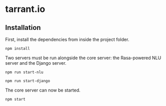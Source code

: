 # tarrant.io

## Installation

First, install the dependencies from inside the project folder.

`npm install`

Two servers must be run alongside the core server: the Rasa-powered NLU server and the Django server.

`npm run start-nlu`

`npm run start-django`

The core server can now be started.

`npm start`
